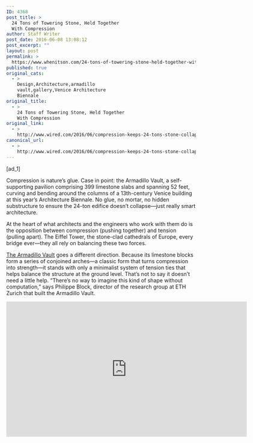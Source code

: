 ```yaml
---
ID: 4368
post_title: >
  24 Tons of Towering Stone, Held Together
  With Compression
author: Staff Writer
post_date: 2016-06-08 13:08:12
post_excerpt: ""
layout: post
permalink: >
  https://www.whenitson.com/24-tons-of-towering-stone-held-together-with-compression/
published: true
original_cats:
  - >
    Design,Architecture,armadillo
    vault,gallery,Venice Architecture
    Biennale
original_title:
  - >
    24 Tons of Towering Stone, Held Together
    With Compression
original_link:
  - >
    http://www.wired.com/2016/06/compression-keeps-24-tons-stone-collapsing/
canonical_url:
  - >
    http://www.wired.com/2016/06/compression-keeps-24-tons-stone-collapsing/
---
```

 [ad_1]
<br><div id="start-of-content"><p>Compression is nature’s glue. Case in point: the Armadillo Vault, a self-supporting pavilion comprising 399 limestone slabs and spanning 52 feet, curving and bending around the columns of a 13th-century Venice building at this year’s Architecture Biennale. No glue, no mortar, no hidden substructure to ensure the 24-ton edifice doesn’t collapse—just really smart architecture.</p>
<p>At the heart of what architects and the engineers who work with them do is the opposition between compression (pushing together) and tension (pulling apart). The Eiffel Tower, the stone-clad cathedrals of Europe, every bridge ever—they all rely on balancing these two forces.</p>
<p><a href="http://block.arch.ethz.ch/brg/project/venice-biennale-2016_beyond-bending" target="_blank">The Armadillo Vault</a> goes a different direction. Because its limestone blocks form a series of conjoined arches—a classic form that turns compression into strength—it stands with only a minimalist system of tension ties that helps balance the structure at the ground level. That’s not to say it doesn’t need a little help. “There’s no way to imagine this kind of shape without computation,” says Philippe Block, director of the research group at ETH Zurich that built the Armadillo Vault.</p>
<p><iframe src="https://player.vimeo.com/video/167868985" width="640" height="360" frameborder="0" allowfullscreen="allowfullscreen"/></p>
<p>A few years ago, the Block Research Group created a software package called <a href="http://www.block.arch.ethz.ch/brg/content/tool/rhinovault/introduction" target="_blank">RhinoVAULT</a>, designed to let architects manipulate tension and compression forces within a 3D model. That’s what let them build the Armadillo; because it’s inside a world heritage site, the Corderie dell’Arsenale, the team had to redistribute the forces on the floor to have as minimal a footprint as possible. The undulating shape of the final design is what the software came up with, and it’s both functional and aesthetic.</p>
<p>To build the pavilion, engineers followed the RhinoVAULT results to assign the blocks, from a West Texas quarry, numbers and specific locations. Then they built a wooden form inside the pavilion and laid the stones in place atop it—two-inch thick pieces at the top, and five-inch thick pieces near the bottom. Remove the scaffolding and the stones support themselves. “You can almost not put a razor blade between the stones,” Block says.</p>
<p>And the thing is pretty tough. Block says a football team could dance on top of it—“an American football team,” he clarifies. Walking inside, visitors can look up and see the forces acting on the blocks etched into the ceiling, a visual representation of the physics that the Armadillo Vault relies on and proof that the flowing, sinuous forms of buildings from architects like Zaha Hadid and Frank Gehry don’t need complex steel substructures. Block says design tools like RhinoVAULT could let them build the same elaborate structures with far less material. “It’s a more honest representation of a geometry,” Block says. “I think it’s also going back to showing what materials can do—even humble materials.” The fact that those materials can also be beautiful is just a bonus.</p>

			<a class="visually-hidden skip-to-text-link focusable bg-white" href="#start-of-content">Go Back to Top. Skip To: Start of Article.</a>

			
</div>
<br>[ad_2]
<br><a href="http://www.wired.com/2016/06/compression-keeps-24-tons-stone-collapsing/">Source </a>